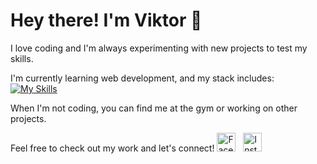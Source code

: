 # Hey there! I'm Viktor 👋

I love coding and I'm always experimenting with new projects to test my skills.

I'm currently learning web development, and my stack includes:
<br>
[![My Skills](https://skillicons.dev/icons?i=ubuntu,webpack,js,html,css)](https://skillicons.dev)

When I'm not coding, you can find me at the gym or working on other projects.

Feel free to check out my work and let's connect!
[<img src="https://upload.wikimedia.org/wikipedia/commons/1/1b/Facebook_icon.svg" alt="Facebook" width="30" height="30" />](https://www.facebook.com/viktor.vaskov.7/)
&nbsp;
[<img src="https://upload.wikimedia.org/wikipedia/commons/a/a5/Instagram_icon.png" alt="Instagram" width="30" height="30" />](https://www.instagram.com/vaskov555/)
